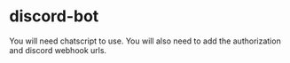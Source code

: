 # discord-bot
You will need chatscript to use. You will also need to add the authorization and discord webhook urls. 
